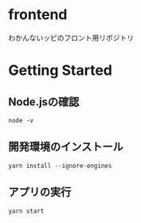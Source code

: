 # frontend
わかんないッピのフロント用リポジトリ

# Getting Started
## Node.jsの確認
`node -v`

## 開発環境のインストール
`yarn install --ignore-engines`

## アプリの実行
`yarn start`
